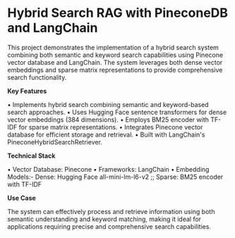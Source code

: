 # Hybrid Search RAG with PineconeDB and LangChain

This project demonstrates the implementation of a hybrid search system combining both semantic and keyword search capabilities using Pinecone vector database and LangChain. The system leverages both dense vector embeddings and sparse matrix representations to provide comprehensive search functionality.

**Key Features**

• Implements hybrid search combining semantic and keyword-based search approaches.
• Uses Hugging Face sentence transformers for dense vector embeddings (384 dimensions).
• Employs BM25 encoder with TF-IDF for sparse matrix representations.
• Integrates Pinecone vector database for efficient storage and retrieval.
• Built with LangChain's PineconeHybridSearchRetriever.

**Technical Stack**

• Vector Database: Pinecone
• Frameworks: LangChain
• Embedding Models:- Dense: Hugging Face all-mini-lm-l6-v2 ;; Sparse: BM25 encoder with TF-IDF

**Use Case**

The system can effectively process and retrieve information using both semantic understanding and keyword matching, making it ideal for applications requiring precise and comprehensive search capabilities.
